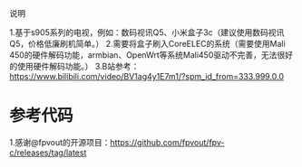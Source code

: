 说明


1.基于s905系列的电视，例如：数码视讯Q5、小米盒子3c（建议使用数码视讯Q5，价格低廉刷机简单。）
2.需要将盒子刷入CoreELEC的系统（需要使用Mali 450的硬件解码功能，armbian、OpenWrt等系统Mali450驱动不完善，无法很好的使用硬件解码功能。）
3.B站参考：https://www.bilibili.com/video/BV1ag4y1E7m1/?spm_id_from=333.999.0.0


# 参考代码
1.感谢@fpvout的开源项目：https://github.com/fpvout/fpv-c/releases/tag/latest
